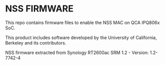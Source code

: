 NSS FIRMWARE
============

This repo contains firmware files to enable the NSS MAC on QCA IPQ806x SoC.

This product includes software developed by the University of California,
Berkeley and its contributors.

NSS firmware extracted from Synology RT2600ac SRM 1.2 - Version: 1.2-7742-4


